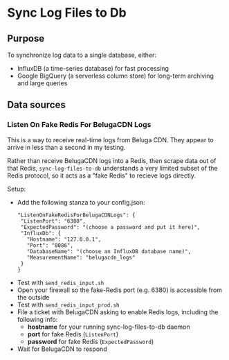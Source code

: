 # Sync Log Files to Db  

## Purpose

To synchronize log data to a single database, either:
* InfluxDB (a time-series database) for fast processing
* Google BigQuery (a serverless column store) for long-term archiving and large queries

## Data sources

### Listen On Fake Redis For BelugaCDN Logs

This is a way to receive real-time logs from Beluga CDN.
They appear to arrive in less than a second in my testing.

Rather than receive BelugaCDN logs into a Redis, then scrape data out of that Redis,
`sync-log-files-to-db` understands a very limited subset of the Redis protocol,
so it acts as a "fake Redis" to recieve logs directly.

Setup:
- Add the following stanza to your config.json:
   ```
  "ListenOnFakeRedisForBelugaCDNLogs": {
    "ListenPort": "6380",
    "ExpectedPassword": "(choose a password and put it here)",
    "InfluxDb": {
      "Hostname": "127.0.0.1",
      "Port": "8086",
      "DatabaseName": "(choose an InfluxDB database name)",
      "MeasurementName": "belugacdn_logs"
    }
  }
  ```
- Test with `send_redis_input.sh`
- Open your firewall so the fake-Redis port (e.g. 6380) is accessible from the outside
- Test with `send_redis_input_prod.sh`
- File a ticket with BelugaCDN asking to enable Redis logs, including the following info:
  * **hostname** for your running sync-log-files-to-db daemon
  * **port** for fake Redis (`ListenPort`)
  * **password** for fake Redis (`ExpectedPassword`)
- Wait for BelugaCDN to respond
